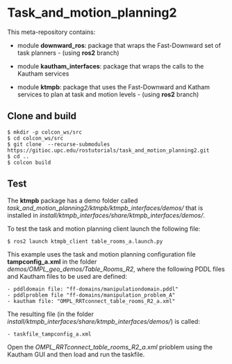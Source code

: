 # Task_and_motion_planning2

This meta-repository contains:

- module **downward_ros**: package that wraps the Fast-Downward set of task planners - (using **ros2** branch)

- module **kautham_interfaces**: package that wraps the calls to the Kautham services

- module **ktmpb**: package that uses the Fast-Downward and Katham services to plan at task and motion levels - (using **ros2** branch)

## Clone and build
```
$ mkdir -p colcon_ws/src
$ cd colcon_ws/src
$ git clone  --recurse-submodules https://gitioc.upc.edu/rostutorials/task_and_motion_planning2.git
$ cd ..
$ colcon build
```

## Test
The **ktmpb** package has a demo folder called *task_and_motion_planning2/ktmpb/ktmpb_interfaces/demos/* that is installed in *install/ktmpb_interfaces/share/ktmpb_interfaces/demos/*.

To test the task and motion planning client launch the following file:

```
$ ros2 launch ktmpb_client table_rooms_a.launch.py
```

This example uses the task and motion planning configuration file **tampconfig_a.xml** in the folder *demos/OMPL_geo_demos/Table_Rooms_R2*, where the following PDDL files and Kautham files to be used are defined:

    - pddldomain file: "ff-domains/manipulationdomain.pddl"
    - pddlproblem file "ff-domains/manipulation_problem_A"
    - kautham file: "OMPL_RRTconnect_table_rooms_R2_a.xml"

The resulting file (in the folder *install/ktmpb_interfaces/share/ktmpb_interfaces/demos/*) is called:

    - taskfile_tampconfig_a.xml

Open the *OMPL_RRTconnect_table_rooms_R2_a.xml* prioblem using the Kautham GUI and then load and run the taskfile.